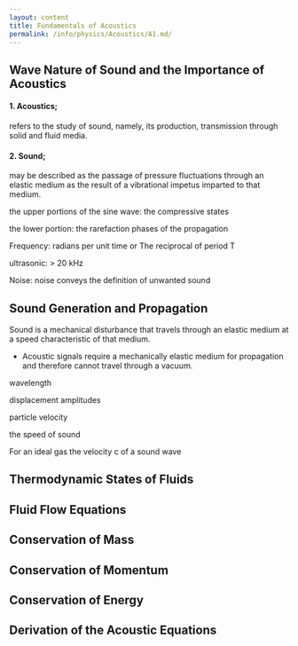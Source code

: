 ```yaml
---
layout: content
title: Fundamentals of Acoustics
permalink: /info/physics/Acoustics/A1.md/
---
```

## Wave Nature of Sound and the Importance of Acoustics
#### 1. Acoustics;
   refers to the study of sound, namely, its production, transmission through solid and fluid media.
#### 2. Sound;
   may be described as the passage of pressure fluctuations through an elastic medium as the result of a vibrational impetus imparted to that medium.

the upper portions of the sine wave:
the compressive states

the lower portion: 
the rarefaction phases of the propagation

Frequency: radians per unit time or The reciprocal of period T

ultrasonic: > 20 kHz

Noise: noise conveys
the definition of unwanted sound



## Sound Generation and Propagation
Sound is a mechanical disturbance that travels through an elastic medium at a
speed characteristic of that medium.
* Acoustic signals require a mechanically elastic medium for propagation
and therefore cannot travel through a vacuum.

wavelength

displacement amplitudes

particle velocity

the speed of sound

For an ideal gas the velocity c of a sound wave


## Thermodynamic States of Fluids



## Fluid Flow Equations



## Conservation of Mass



## Conservation of Momentum


## Conservation of Energy


## Derivation of the Acoustic Equations
